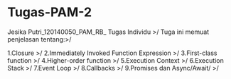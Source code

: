 # Tugas-PAM-2
Jesika Putri_120140050_PAM_RB_ Tugas Individu >/
Tuga ini memuat penjelasan tentang:>/

1.Closure >/
2.Immediately Invoked Function Expression >/
3.First-class function >/
4.Higher-order function >/ 
5.Execution Context >/
6.Execution Stack >/
7.Event Loop >/
8.Callbacks >/
9.Promises dan Async/Await/ >/

